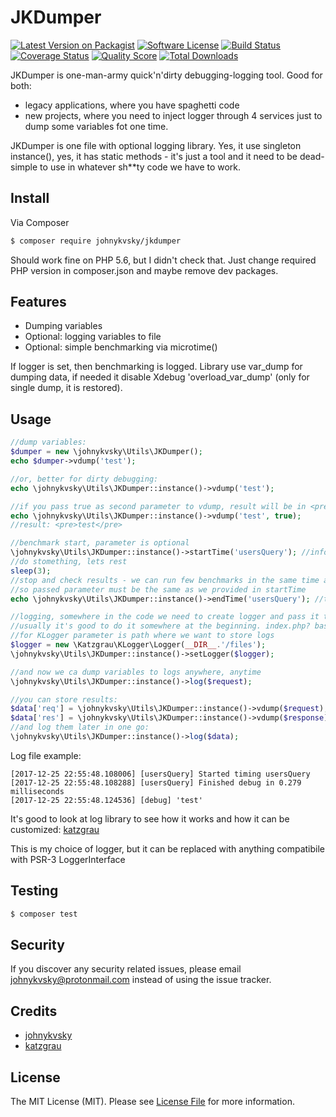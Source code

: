# JKDumper

[![Latest Version on Packagist][ico-version]][link-packagist]
[![Software License][ico-license]](LICENSE.md)
[![Build Status][ico-travis]][link-travis]
[![Coverage Status][ico-scrutinizer]][link-scrutinizer]
[![Quality Score][ico-code-quality]][link-code-quality]
[![Total Downloads][ico-downloads]][link-downloads]

JKDumper is one-man-army quick'n'dirty debugging-logging tool. Good for both:
- legacy applications, where you have spaghetti code
- new projects, where you need to inject logger through 4 services just to dump some variables fot one time.

JKDumper is one file with optional logging library. Yes, it use singleton instance(), yes, it has static methods - it's just a tool and it need to be dead-simple to use in whatever sh**ty code we have to work.

## Install

Via Composer

``` bash
$ composer require johnykvsky/jkdumper
```

Should work fine on PHP 5.6, but I didn't check that. Just change required PHP version in composer.json and maybe remove dev packages.

## Features

- Dumping variables
- Optional: logging variables to file
- Optional: simple benchmarking via microtime()

If logger is set, then benchmarking is logged. Library use var_dump for dumping data, if needed it disable Xdebug 'overload_var_dump' (only for single dump, it is restored).

## Usage

``` php
//dump variables:
$dumper = new \johnykvsky\Utils\JKDumper();
echo $dumper->vdump('test');

//or, better for dirty debugging:
echo \johnykvsky\Utils\JKDumper::instance()->vdump('test');

//if you pass true as second parameter to vdump, result will be in <pre></pre> tags (if in CLI, PHP_EOL will be added)
echo \johnykvsky\Utils\JKDumper::instance()->vdump('test', true);
//result: <pre>test</pre>

//benchmark start, parameter is optional
\johnykvsky\Utils\JKDumper::instance()->startTime('usersQuery'); //info is also written into logs, if logger is set
//do stomething, lets rest
sleep(3);
//stop and check results - we can run few benchmarks in the same time and get results by parameter name,
//so passed parameter must be the same as we provided in startTime
echo \johnykvsky\Utils\JKDumper::instance()->endTime('usersQuery'); //this is also written into logs, if logger is set

//logging, somewhere in the code we need to create logger and pass it to JKDumper
//usually it's good to do it somewhere at the beginning. index.php? base controller?
//for KLogger parameter is path where we want to store logs
$logger = new \Katzgrau\KLogger\Logger(__DIR__.'/files');
\johnykvsky\Utils\JKDumper::instance()->setLogger($logger);

//and now we ca dump variables to logs anywhere, anytime
\johnykvsky\Utils\JKDumper::instance()->log($request);

//you can store results:
$data['req'] = \johnykvsky\Utils\JKDumper::instance()->vdump($request);
$data['res'] = \johnykvsky\Utils\JKDumper::instance()->vdump($response);
//and log them later in one go:
\johnykvsky\Utils\JKDumper::instance()->log($data);


```

Log file example:

```
[2017-12-25 22:55:48.108006] [usersQuery] Started timing usersQuery
[2017-12-25 22:55:48.108288] [usersQuery] Finished debug in 0.279 milliseconds
[2017-12-25 22:55:48.124536] [debug] 'test'
```

It's good to look at log library to see how it works and how it can be customized: [katzgrau][link-klogger]

This is my choice of logger, but it can be replaced with anything compatibile with PSR-3 LoggerInterface


## Testing

``` bash
$ composer test
```

## Security

If you discover any security related issues, please email johnykvsky@protonmail.com instead of using the issue tracker.

## Credits

- [johnykvsky][link-author]
- [katzgrau][link-klogger]

## License

The MIT License (MIT). Please see [License File](LICENSE.md) for more information.

[ico-version]: https://img.shields.io/packagist/v/johnykvsky/JKDumper.svg?style=flat-square
[ico-license]: https://img.shields.io/badge/license-MIT-brightgreen.svg?style=flat-square
[ico-travis]: https://img.shields.io/travis/johnykvsky/JKDumper/master.svg?style=flat-square
[ico-scrutinizer]: https://img.shields.io/scrutinizer/coverage/g/johnykvsky/JKDumper.svg?style=flat-square
[ico-code-quality]: https://img.shields.io/scrutinizer/g/johnykvsky/JKDumper.svg?style=flat-square
[ico-downloads]: https://img.shields.io/packagist/dt/johnykvsky/JKDumper.svg?style=flat-square

[link-packagist]: https://packagist.org/packages/johnykvsky/JKDumper
[link-travis]: https://travis-ci.org/johnykvsky/JKDumper
[link-scrutinizer]: https://scrutinizer-ci.com/g/johnykvsky/JKDumper/code-structure
[link-code-quality]: https://scrutinizer-ci.com/g/johnykvsky/JKDumper
[link-downloads]: https://packagist.org/packages/johnykvsky/JKDumper
[link-author]: https://github.com/johnykvsky
[link-klogger]: https://github.com/katzgrau/KLogger

